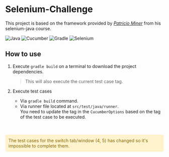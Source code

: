 # Selenium-Challenge

This project is based on the framework provided by [_Patricio Miner_](https://www.freerangetesters.com/) from his selenium-java course.



![Java](https://img.shields.io/badge/java-%23ED8B00.svg?style=for-the-badge&logo=openjdk&logoColor=white)
![Cucumber](https://img.shields.io/badge/Cucumber-43B02A?style=for-the-badge&logo=cucumber&logoColor=white)
![Gradle](https://img.shields.io/badge/Gradle-02303A.svg?style=for-the-badge&logo=Gradle&logoColor=white)
![Selenium](https://img.shields.io/badge/Selenium-43B02A?style=for-the-badge&logo=Selenium&logoColor=white)


## How to use

1. Execute `gradle build` on a terminal to download the project dependencies.
    > This will also execute the current test case tag.

2. Execute test cases
    * Via `gradle build` command.
    * Via runner file located at `src/test/java/runner`.
      <br> You need to update the tag in the `CucumberOptions` based on the tag of the test case to be executed.

<br>
<br>

<div style="color:#856404; background-color: #fff3cd; padding: 10px; border-radius: 5px;">
    The test cases for the switch tab/window (4, 5) has changed so it's impossible to complete them.
</div>

